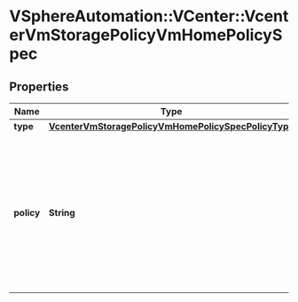 # VSphereAutomation::VCenter::VcenterVmStoragePolicyVmHomePolicySpec

## Properties
Name | Type | Description | Notes
------------ | ------------- | ------------- | -------------
**type** | [**VcenterVmStoragePolicyVmHomePolicySpecPolicyType**](VcenterVmStoragePolicyVmHomePolicySpecPolicyType.md) |  | [optional] 
**policy** | **String** | Storage Policy identification. This field is optional and it is only relevant when the value of Policy.VmHomePolicySpec.type is USE_SPECIFIED_POLICY. When clients pass a value of this structure as a parameter, the field must be an identifier for the resource type: vcenter.StoragePolicy. When operations return a value of this structure as a result, the field will be an identifier for the resource type: com.vmware.vcenter.StoragePolicy. | [optional] 


